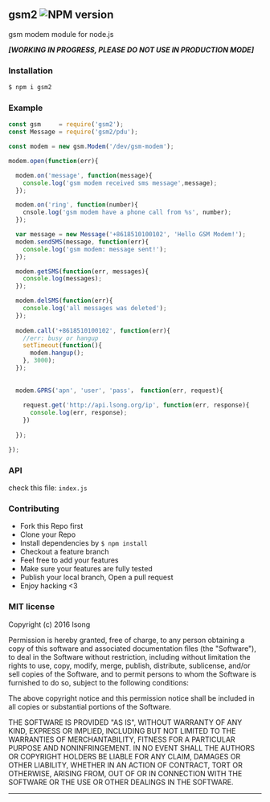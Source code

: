 ## gsm2 ![NPM version](https://img.shields.io/npm/v/gsm2.svg?style=flat)

gsm modem module for node.js

***[WORKING IN PROGRESS, PLEASE DO NOT USE IN PRODUCTION MODE]***

### Installation

```bash
$ npm i gsm2
```

### Example

```js
const gsm     = require('gsm2');
const Message = require('gsm2/pdu');

const modem = new gsm.Modem('/dev/gsm-modem');

modem.open(function(err){

  modem.on('message', function(message){
    console.log('gsm modem received sms message',message);
  });

  modem.on('ring', function(number){
    cnsole.log('gsm modem have a phone call from %s', number);
  });

  var message = new Message('+8618510100102', 'Hello GSM Modem!');
  modem.sendSMS(message, function(err){
    console.log('gsm modem: message sent!');
  });

  modem.getSMS(function(err, messages){
    console.log(messages);
  });

  modem.delSMS(function(err){
    console.log('all messages was deleted');
  });
  
  modem.call('+8618510100102', function(err){
    //err: busy or hangup
    setTimeout(function(){
      modem.hangup();
    }, 3000);
  });
  
  
  modem.GPRS('apn', 'user', 'pass'， function(err, request){
    
    request.get('http://api.lsong.org/ip', function(err, response){
      console.log(err, response);
    })
    
  });

});
```

### API
check this file: `index.js`

### Contributing
- Fork this Repo first
- Clone your Repo
- Install dependencies by `$ npm install`
- Checkout a feature branch
- Feel free to add your features
- Make sure your features are fully tested
- Publish your local branch, Open a pull request
- Enjoy hacking <3

### MIT license
Copyright (c) 2016 lsong

Permission is hereby granted, free of charge, to any person obtaining a copy
of this software and associated documentation files (the &quot;Software&quot;), to deal
in the Software without restriction, including without limitation the rights
to use, copy, modify, merge, publish, distribute, sublicense, and/or sell
copies of the Software, and to permit persons to whom the Software is
furnished to do so, subject to the following conditions:

The above copyright notice and this permission notice shall be included in
all copies or substantial portions of the Software.

THE SOFTWARE IS PROVIDED &quot;AS IS&quot;, WITHOUT WARRANTY OF ANY KIND, EXPRESS OR
IMPLIED, INCLUDING BUT NOT LIMITED TO THE WARRANTIES OF MERCHANTABILITY,
FITNESS FOR A PARTICULAR PURPOSE AND NONINFRINGEMENT. IN NO EVENT SHALL THE
AUTHORS OR COPYRIGHT HOLDERS BE LIABLE FOR ANY CLAIM, DAMAGES OR OTHER
LIABILITY, WHETHER IN AN ACTION OF CONTRACT, TORT OR OTHERWISE, ARISING FROM,
OUT OF OR IN CONNECTION WITH THE SOFTWARE OR THE USE OR OTHER DEALINGS IN
THE SOFTWARE.

---
